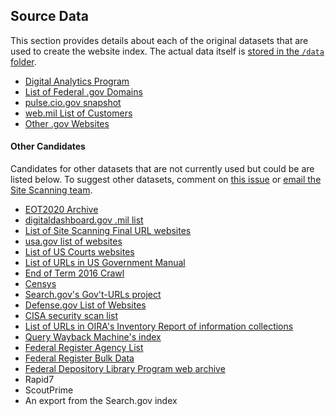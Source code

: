 ## Source Data

This section provides details about each of the original datasets that are used to create the website index.  The actual data itself is [stored in the `/data` folder](https://github.com/GSA/federal-website-index/tree/main/data).  

* [Digital Analytics Program](https://github.com/GSA/federal-website-index/blob/main/source-data/dap.md)
* [List of Federal .gov Domains](https://github.com/GSA/federal-website-index/blob/main/source-data/dotgov-registry-federal.md)
* [pulse.cio.gov snapshot](https://github.com/GSA/federal-website-index/blob/main/source-data/pulse-snapshot.md)
* [web.mil List of Customers](https://github.com/GSA/federal-website-index/blob/main/source-data/dotmil-websites.md)
* [Other .gov Websites](https://github.com/GSA/federal-website-index/blob/main/source-data/other-websites.md)


#### Other Candidates

Candidates for other datasets that are not currently used but could be are listed below. To suggest other datasets, comment on [this issue](https://github.com/GSA/federal-website-index/issues/5) or [email the Site Scanning team](mailto:site-scanning@gsa.gov).  

* [EOT2020 Archive](https://github.com/GSA/federal-website-index/blob/main/source-data/eot2020.md)
* [digitaldashboard.gov .mil list](https://github.com/GSA/federal-website-index/blob/main/source-data/dotmil_websites-2.md)
* [List of Site Scanning Final URL websites](https://github.com/GSA/federal-website-index/blob/main/source-data/site-scanning-final-websites.md)
* [usa.gov list of websites](https://github.com/GSA/federal-website-index/blob/main/source-data/usagov_directory.md)
* [List of US Courts websites](https://github.com/GSA/federal-website-index/blob/main/source-data/uscourts.md)
* [List of URLs in US Government Manual](https://github.com/GSA/federal-website-index/blob/main/source-data/us_government_manual-2022.md)
* [End of Term 2016 Crawl](https://github.com/GSA/federal-website-index/blob/main/source-data/eot2016.md)
* [Censys](https://github.com/GSA/federal-website-index/blob/main/source-data/censys.md)
* [Search.gov's Gov't-URLs project](https://github.com/GSA/govt-urls)
* [Defense.gov List of Websites](https://www.defense.gov/Resources/Military-Departments/)
* [CISA security scan list](https://drive.google.com/drive/u/1/folders/1cD71mrR1mKK4ckpji5xYdZqyVn4s5qAh)
* [List of URLs in OIRA's Inventory Report of information collections](https://www.reginfo.gov/public/do/PRAXML)
* [Query Wayback Machine's index](https://github.com/internetarchive/wayback/tree/master/wayback-cdx-server)
* [Federal Register Agency List](https://www.federalregister.gov/api/v1/agencies)
* [Federal Register Bulk Data](https://www.govinfo.gov/bulkdata/FR/2023)
* [Federal Depository Library Program web archive](https://www.archive-it.org/home/FDLPwebarchive)
* Rapid7
* ScoutPrime
* An export from the Search.gov index
